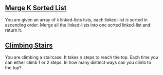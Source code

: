## [Merge K Sorted List](https://leetcode.com/problems/merge-k-sorted-lists/) 

  You are given an array of k linked-lists lists, each linked-list is sorted in ascending order.
  Merge all the linked-lists into one sorted linked-list and return it.
   
## [Climbing Stairs](https://leetcode.com/problems/climbing-stairs/)
  
   You are climbing a staircase. It takes n steps to reach the top.
   Each time you can either climb 1 or 2 steps. In how many distinct ways can you climb to the top?
